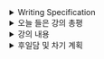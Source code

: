 <details>
<summary>Writing Specification</summary>
<div markdown="1">

>Date : 22.02.15
>
>강좌 분류 : AI 서비스 개발 기초
>
>>강좌 번호 : 1
>>
>>제목 : 강의 소개
>
>>강좌 번호 : 2
>>
>>제목 : 머신러닝 프로젝트 라이프 사이클
>
>>강좌 번호 : 3
>>
>>제목 : Linux & Shell Command

</div>
</details>

<details>
<summary>오늘 들은 강의 총평</summary>
<div markdown="1">

AI 서비스를 개발하면서 어떤 마음가짐을 해야하는지 강조하는 강의였다고 생각한다.

사실 자연스러운 경험담에 가깝지 않았나 싶기도 한데, 하다보면 몸으로 체득할만한 것들을 미리 알게 된 기분이었다.

Linux 강의는... 사실 나는 그냥 뭔가 필요하면 stack overflow같은 곳에 많이 참조하는 편이라

그게 진짜 중요한 명령어였는지 몰랐었는데.. 데이터 전처리도 가능한거 보니까 해볼만한 것 같기도 하다.

오늘은 linux를 본체에 키고 노트북으로 강의를 들으며 해볼 생각이다.

이유는 윈도우가... 날아가면 안 되기 때문에 ㅎㅎ

</div>
</details>

<details>
<summary>강의 내용</summary>
<div markdown="1">

강의 내용이 기본적으로 너무 많아 이중으로 작업하기 어렵고,

스페셜 미션의 경우에는 이미지와 코드를 첨부해 제대로 정리하면 좋을 것 같아서,

Github에는 리스트를 작성해두고 Notion에 옮겨서 정리하려고 한다.

<details>
<summary>머신러닝 프로젝트 라이프 사이클</summary>
<div markdown="1">

>Special Mission
>>1. 부스트캠프 AI Tech 또는 개인 프로젝트를 앞선 방식으로 정리해보기

</div>
</details>

<details>
<summary> Linux & Shell Command</summary>
<div markdown="1">

>Special Mission
>>1. test.txt 파일에 "Hi!!!!!!"를 입력하기(vi 사용 금지)
>>> answer : echo Hi\!\!\!\!\!\! > test.txt
>>
>>2. test.txt 파일 맨 아래에 "kkkkkk"를 입력하기(vi 사용 금지)
>>> answer 1 : echo kkkkkk > test2.txt | cat test.txt test2.txt > test3.txt | mv test3.txt test.txt | rm test2.txt
>>>
>>> answer 2 : echo kkkkkk >> test.txt
>>
>>3. test.txt의 라인 수를 구하기(wc -l을 쓰면 구할 수 있음.)
>>> answer : cat test.txt | wc -l
>>> 여기까지의 모든 문제는 한 줄의 명령어로 구현할 것
>>
>>4. 학습한 쉘 커맨드 정리하기
>>
>>5. 카카오톡 그룹 채팅방에서 옵션-대화 내보내기로 csv 저장 후, 쉘 커맨드 1줄로 카카오톡 대화방에서 2021년에 제일 메세지를 많이 보낸 top 3명을 1줄로 추출하기
>>> answer_temp : cat chat.txt | grep "[User1]" | wc -l 일단 User1의 
    
</div>
</details>

<details>
<summary>Transformer - 멘토링 내용</summary>
<div markdown="1">

>오늘 멘토님께 드릴 질문
>>Transformer에서 Query Key Value의 의미(Key와 Value의 차이)
>>
>> Transformer 디코더에서 Key와 Value를 왜 인코더의 출력에서 가져오는가
>>
>> Positional Encoding에서 왜 any fixed offset k에 대해서 Positional Encoding 함수가 선형 함수로 표현할 수 있는가?
>>
>>Positional Encoding을 입력으로 더해주는 것이 어떻게 위치를 기억하는 방법이 되는지(Positional Encoding의 동작 원리)

1번 대답

> 현실에서, 데이터베이스 기준
>
> Query : 내가 검색한 단어의 특성
>
> Key : 데이터베이스에서 검색된 데이터의 특성
>
> value : 그 값.
>
>> self attention에서 QKV는 일단 다 자기자신에서 나옴.

내적 : 비슷한 것을 보는 수단으로 활용할 수 있음.

이는 cosine 유사도를 크기로 반영하는 것임.

Query와 Key의 내적을 계산한 score는 그러면 유사도가 되는 것이다.

Value는 output의 형태의 원형이 되는 것임.

2번 대답

Query는 검색하는 것이고, K와 V는 학습된 맥락에서 가져오는 것이기 때문.

encoder에서 abstract시킨 정보 key, value를 바탕으로 query에서 가장 유사한 값을 찾아낸다.

Key와 Value는 학습된 데이터베이스로 생각

3번 대답

Embedding vector에 없는 위치 정보를 반영해야 한다.

RNN같은 자기회귀모델은 순서대로 입력을 주기때문에 그 순서정보가 이미 반영되어있고, 그로인해 Gradient Vanishing/Exploding 문제가 발생함.

그러면 1,2,3,4처럼 순차대로 넣으면 안되겠냐?

-> embedding과정이 조금 난해해짐(dimension 충돌문제)

-> 만분의1~만분의만까지 넣어놓으면 되지않겠냐

-> test셋이 embedding된 값이 더 많아지면 어떻게할건데? -> 결국 숫자를 그대로 때려박는 건 좋지 않다.

-> 실제로 concat부터 모든 것을 다 해봤다.

일단 embedding은 1대1 함수여야한다.

여러 특성 중에서, 1번 대답에 해당하는것은

1. 숫자가 매우 커질수있어서 훈련때보다 더 큰 값이 들어오면 안된다.

2. 일반화가 가능해져야한다.

3. 서로다른 두 타임스텝간의 거리는 항상 일정해져야한다.

    -> 거리가 k인 단어들 사이에서는 같은 관계를 가져야하기 때문에

4. key값처럼 결정해야한다.

삼각함수식에서 t번째와 t+k번째를 넣어도 그 변환관계가 회전변환이 되고, 이 거리는 일정하기 때문에 선형적이라고 보는 것이다.

결국 positional encoding은 위의 4가지를 고려할 수 있는 회전 변환(각좌표계)을 나타내는 것이다.

4번 대답

embedding vector와 positional encoding vector를 더하는 이유는 일단 곱하는 거에 비해서 실험적으로 더 잘 되었던 것이다.

그리고 positional encoding은 어떻게보면 입력에 t를 더 더해주는 것이라고 보면 된다. 

이 t에 대해서도 gradient flow가 흐르기때문에 위치정보를 보정하는 개념이 된다고 생각하면 된다.

time t에 대한 것도 (positional encoding같이) embedding시켜서 한다.

(diffusion도 이런 계열에 해당함.)

두 입력의 크기는 서로 비슷하게 embedding한다.

</div>
</details>


</div>
</details>

<details>
<summary>후일담 및 차기 계획</summary>
<div markdown="1">

Transformer 멘토링이 너무 기억에 남는다. 꽤 유익했었음.

그 외에는.. zep 이거 아주 못 쓸 물건이다.

어제 하다가 너무 스트레스를 받았다. ㅋㅋ. 뭐 저래

이것이 메타버스라면.. 후.. 미래가 참 암울하다.

더 나아지겠지 ㅠㅠ...제발...

새삼 그런 일들을 겪으면서 온라인게임 서버같은 것들이 얼마나 대단하고 어렵게 설계되는 것들인지

알게되었다.

Zoom에 움직이는 캐릭터를 추가했을 뿐인데 저런다니.. 믿겨지지 않는다.

최대 접속 가능 인원도 30~40명 수준인것같던데 보니까...

~~대체 로스트아크 서버는 어떻게 구현되어 있는거지~~

차기 계획

1. AI 서비스 개발 개론 4~5강 듣기

2. Transformer 최종 마무리

</div>
</details>

